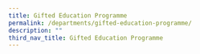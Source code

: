 ```yaml
---
title: Gifted Education Programme
permalink: /departments/gifted-education-programme/
description: ""
third_nav_title: Gifted Education Programme
---
```



